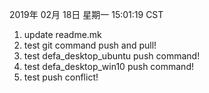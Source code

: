 
2019年 02月 18日 星期一 15:01:19 CST
1. update readme.mk
2. test git command push and pull!
3. test defa_desktop_ubuntu push command!
4. test defa_desktop_win10 push command!
5. test push conflict!
